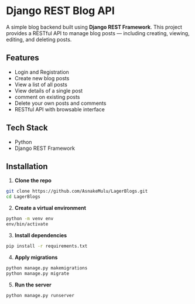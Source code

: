 # Django REST Blog API

A simple blog backend built using **Django REST Framework**. This project provides a RESTful API to manage blog posts — including creating, viewing, editing, and deleting posts.

## Features

- Login and Registration
- Create new blog posts
- View a list of all posts
- View details of a single post
- comment on existing posts
- Delete your own posts and comments
- RESTful API with browsable interface

## Tech Stack

- Python
- Django REST Framework

## Installation

1. **Clone the repo**

```bash
git clone https://github.com/AsnakeMulu/LagerBlogs.git
cd LagerBlogs
```

2. **Create a virtual environment**

```bash
python -m venv env
env/bin/activate
```

3. **Install dependencies**

```bash
pip install -r requirements.txt
```

4. **Apply migrations**

```bash
python manage.py makemigrations
python manage.py migrate
```

5. **Run the server**

```bash
python manage.py runserver
```
